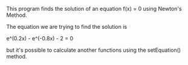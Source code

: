 This program finds the solution of an equation f(x) = 0 using Newton's Method.

The equation we are trying to find the solution is

e^(0.2x) - e^(-0.8x) - 2 = 0

but it's possible to calculate another functions using the setEquation() method.
